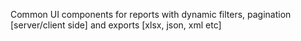 Common UI components for reports with dynamic filters, pagination [server/client side] and exports [xlsx, json, xml etc]

